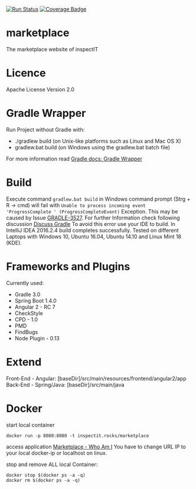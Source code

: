  [![Run Status](https://api.shippable.com/projects/57bfdf1d2345db10004fe95a/badge?branch=master)](https://app.shippable.com/projects/57bfdf1d2345db10004fe95a)  [![Coverage Badge](https://api.shippable.com/projects/57bfdf1d2345db10004fe95a/coverageBadge?branch=master)](https://app.shippable.com/projects/57bfdf1d2345db10004fe95a) 

# marketplace
The marketplace website of inspectIT

# Licence
Apache License Version 2.0

# Gradle Wrapper
Run Project without Gradle with:
- ./gradlew build (on Unix-like platforms such as Linux and Mac OS X)
- gradlew.bat build (on Windows using the gradlew.bat batch file)

For more information read [Gradle docs: Gradle Wrapper](https://docs.gradle.org/3.0/userguide/gradle_wrapper.html)

# Build
Execute command ``` gradlew.bat build ``` in Windows command prompt (Strg + R -> cmd) will fail with ``` Unable to process incoming event 'ProgressComplete ' (ProgressCompleteEvent) ``` Exception. This may be caused by Issue [GRADLE-3527](https://issues.gradle.org/browse/GRADLE-3527). For further Information check following discussion [Discuss Gradle](https://discuss.gradle.org/t/build-fails-with-unable-to-process-incoming-event-progresscomplete-progresscompleteevent/18434/17) 
To avoid this error use your IDE to build. 
In IntelliJ IDEA 2016.2.4 build completes successfully. Tested on different Laptops with Windows 10, Ubuntu 16.04, Ubuntu 14.10 and Linux Mint 18 (KDE). 

# Frameworks and Plugins
Currently used:
- Gradle 3.0
- Spring Boot 1.4.0
- Angular 2 - RC 7
- CheckStyle
- CPD - 1.0
- PMD
- FindBugs
- Node Plugin - 0.13

# Extend
Front-End - Angular: [baseDir]/src/main/resources/frontend/angular2/app
Back-End - Spring/Java: [baseDir]/src/main/java

# Docker
start local container 
````
docker run -p 8080:8080 -t inspectit.rocks/marketplace
````

access application [Marketplace - Who Am I](http://192.168.99.100:8080/marketplace/whoami) You have to change URL IP to your local docker-ip or localhost on linux.

stop and remove ALL local Container:
````
docker stop $(docker ps -a -q)
docker rm $(docker ps -a -q)
````
